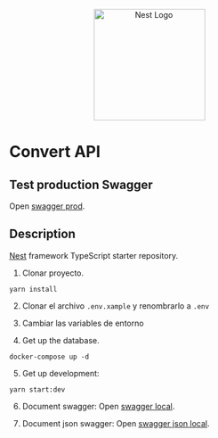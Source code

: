 <p align="center">
  <a href="http://nestjs.com/" target="blank"><img src="https://nestjs.com/img/logo-small.svg" width="200" alt="Nest Logo" /></a>
</p>

# Convert API

## Test production Swagger

Open [swagger prod](https://kvmjwm83h8.execute-api.us-east-2.amazonaws.com/api-doc).

## Description

[Nest](https://github.com/nestjs/nest) framework TypeScript starter repository.

1. Clonar proyecto.

```
yarn install
```

2. Clonar el archivo `.env.xample` y renombrarlo a `.env`

3. Cambiar las variables de entorno

4. Get up the database.

```
docker-compose up -d
```

5. Get up development:

```
yarn start:dev
```

6. Document swagger:
   Open [swagger local](http://localhost:3001/api-doc).

7. Document json swagger:
   Open [swagger json local](http://localhost:3001/api-doc-json).

